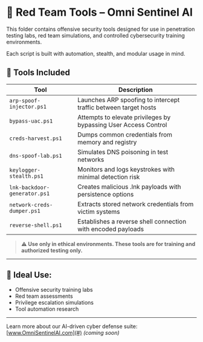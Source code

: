 # 🔻 Red Team Tools – Omni Sentinel AI

This folder contains offensive security tools designed for use in penetration testing labs, red team simulations, and controlled cybersecurity training environments.

Each script is built with automation, stealth, and modular usage in mind.

## 🔧 Tools Included

| Tool | Description |
|------|-------------|
| `arp-spoof-injector.ps1` | Launches ARP spoofing to intercept traffic between target hosts |
| `bypass-uac.ps1` | Attempts to elevate privileges by bypassing User Access Control |
| `creds-harvest.ps1` | Dumps common credentials from memory and registry |
| `dns-spoof-lab.ps1` | Simulates DNS poisoning in test networks |
| `keylogger-stealth.ps1` | Monitors and logs keystrokes with minimal detection risk |
| `lnk-backdoor-generator.ps1` | Creates malicious .lnk payloads with persistence options |
| `network-creds-dumper.ps1` | Extracts stored network credentials from victim systems |
| `reverse-shell.ps1` | Establishes a reverse shell connection with encoded payloads |

> **⚠️ Use only in ethical environments. These tools are for training and authorized testing only.**

---

## 🧠 Ideal Use:
- Offensive security training labs  
- Red team assessments  
- Privilege escalation simulations  
- Tool automation research

---

Learn more about our AI-driven cyber defense suite:  
[www.OmniSentinelAI.com](#) *(coming soon)*

